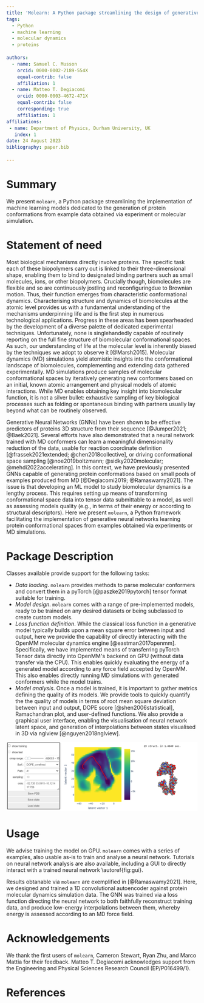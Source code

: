 ```yaml
---
title: 'Molearn: A Python package streamlining the design of generative models of biomolecular dynamics'
tags:
  - Python
  - machine learning
  - molecular dynamics
  - proteins
  
authors:
  - name: Samuel C. Musson
    orcid: 0000-0002-2189-554X
    equal-contrib: false
    affiliation: 1
  - name: Matteo T. Degiacomi
    orcid: 0000-0003-4672-471X
    equal-contrib: false
    corresponding: true
    affiliation: 1
affiliations:
 - name: Department of Physics, Durham University, UK
   index: 1
date: 24 August 2023
bibliography: paper.bib

---
```


# Summary

We present `molearn`, a Python package streamlining the implementation of machine 
learning models dedicated to the generation of protein conformations from
example data obtained via experiment or molecular simulation.


# Statement of need

Most biological mechanisms directly involve proteins. The specific task each of these biopolymers carry out is linked to their three-dimensional shape, enabling them to bind to designated binding partners such as small molecules, ions, or other biopolymers. Crucially though, biomolecules are flexible and so are continuously jostling and reconfiguringdue to Brownian motion. Thus, their function emerges from characteristic conformational dynamics. Characterising structure and dynamics of biomolecules at the atomic level provides us with a fundamental understanding of the mechanisms underpinning life and is the first step in numerous technological applications. Progress in these areas has been spearheaded by the development of a diverse palette of dedicated experimental techniques. Unfortunately, none is singlehandedly capable of routinely reporting on the full fine structure of biomolecular conformational spaces. As such, our understanding of life at the molecular level is inherently biased by the techniques we adopt to observe it [@Marsh2015]. Molecular dynamics (MD) simulations yield atomistic insights into the conformational landscape of biomolecules, complementing and extending data gathered experimentally. MD simulations produce samples of molecular conformational spaces by iteratively generating new conformers based on an initial, known atomic arrangement and physical models of atomic interactions. While MD enables obtaining key insight into biomolecular function, it is not a silver bullet: exhaustive sampling of key biological processes such as folding or spontaneous binding with partners usually lay beyond what can be routinely observed.

Generative Neural Networks (GNNs) have been shown to be effective predictors of proteins 3D structure from their sequence [@Jumper2021; @Baek2021]. Several efforts have also demonstrated that a neural network trained with MD conformers can learn a meaningful dimensionality reduction of the data, usable for reaction coordinate definition [@frassek2021extended; @chen2018collective], or driving conformational space sampling [@noe2019boltzmann; @sidky2020molecular; @mehdi2022accelerating]. In this context, we have previously presented GNNs capable of generating protein conformations based on small pools of examples produced from MD [@Degiacomi2019; @Ramaswamy2021]. The issue is that developing an ML model to study biomolecular dynamics is a lengthy process. This requires setting up means of transforming conformational space data into tensor data submittable to a model, as well as assessing models quality (e.g., in terms of their energy or according to structural descriptors). Here we present `molearn`, a Python framework facilitating the implementation of generative neural networks learning protein conformational spaces from examples obtained via experiments or MD simulations.


# Package Description

 Classes available provide support for the following tasks:
 
*	*Data loading*. `molearn` provides methods to parse molecular conformers and convert them in a pyTorch [@paszke2019pytorch] tensor format suitable for training.
*	*Model design*. `molearn` comes with a range of pre-implemented models, ready to be trained on any desired datasets or being subclassed to create custom models.
*	*Loss function definition*. While the classical loss function in a generative model typically builds upon a mean square error between input and output, here we provide the capability of directly interacting with the OpenMM molecular dynamics engine [@eastman2017openmm]. Specifically, we have implemented means of transferring pyTorch Tensor data directly into OpenMM's backend on GPU (without data transfer via the CPU). This enables quickly evaluating the energy of a generated model according to any force field accepted by OpenMM. This also enables directly running MD simulations with generated conformers while the model trains.
*	*Model analysis*. Once a model is trained, it is important to gather metrics defining the quality of its models. We provide tools to quickly quantify the  the quality of models in terms of root mean square deviation between input and output, DOPE score [@shen2006statistical], Ramachandran plot, and user-defined functions. We also provide a graphical user interface, enabling the visualisation of neural network latent space, and generation of interpolations between states visualised in 3D via nglview [@nguyen2018nglview].

![`molearn` analysis tools include a graphical user interface, enabling the on-demand generation of protein conformations. The panel on the left controls how the neural network latent space is presented, the central panel is a plotly interactive panel, the panel on the right is a representation of an interpolation through the latent space supported by nglview\label{fig:gui}](gui.png)


# Usage

We advise training the model on GPU. `molearn` comes with a series of examples, also usable as-is to train and analyse a neural network.
Tutorials on neural network analysis are also available, including a GUI to directly interact with a trained neural network \autoref{fig:gui}.

Results obtanable via `molearn` are exemplified in [@Ramaswamy2021]. Here, we designed and trained a 1D convolutional autoencoder against protein molecular dynamics simulation data. The GNN was trained via a loss function directing the neural network to both faithfully reconstruct training data, and produce low-energy interpolations between them, whereby energy is assessed according to an MD force field.


# Acknowledgements

We thank the first users of `molearn`, Cameron Stewart, Ryan Zhu, and Marco Mattia for their feedback.
Matteo T. Degiacomi acknowledges support from the Engineering and Physical Sciences Research Council (EP/P016499/1).


# References
